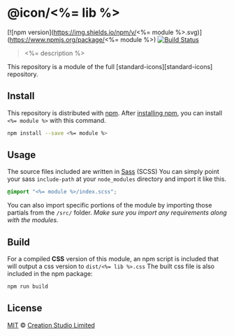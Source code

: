 # @icon/<%= lib %>

[![npm version](https://img.shields.io/npm/v/<%= module %>.svg)](https://www.npmjs.org/package/<%= module %>)
[![Build Status](https://travis-ci.org/icon/icon.svg?branch=master)](https://travis-ci.org/icon/icon)

> <%= description %>

This repository is a module of the full [standard-icons][standard-icons] repository.

## Install

This repository is distributed with [npm]. After [installing npm][install-npm], you can install `<%= module %>` with this command.

```bash
npm install --save <%= module %>
```

## Usage

The source files included are written in [Sass][sass] (SCSS) You can simply point your sass `include-path` at your `node_modules` directory and import it like this.

```scss
@import "<%= module %>/index.scss";
```

You can also import specific portions of the module by importing those partials from the `/src/` folder. _Make sure you import any requirements along with the modules._

## Build

For a compiled **CSS** version of this module, an npm script is included that will output a css version to `dist/<%= lib %>.css` The built css file is also included in the npm package:

```bash
npm run build
```

## License

[MIT](./LICENSE) &copy; [Creation Studio Limited](https://creationstudio.com/)

[icon]: https://github.com/icon/icon
[docs]: http://icon.github.io/
[npm]: https://www.npmjs.com/
[install-npm]: https://docs.npmjs.com/getting-started/installing-node
[sass]: http://sass-lang.com/